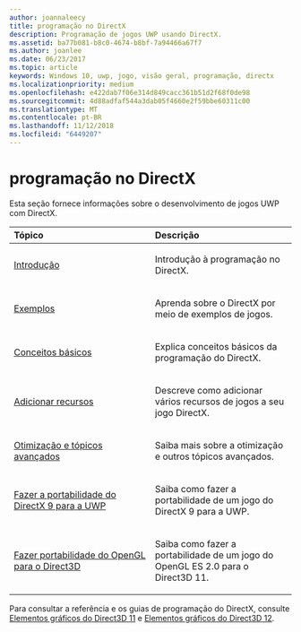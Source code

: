 ```yaml
---
author: joannaleecy
title: programação no DirectX
description: Programação de jogos UWP usando DirectX.
ms.assetid: ba77b081-b8c0-4674-b8bf-7a94466a67f7
ms.author: joanlee
ms.date: 06/23/2017
ms.topic: article
keywords: Windows 10, uwp, jogo, visão geral, programação, directx
ms.localizationpriority: medium
ms.openlocfilehash: e422dab7f06e314d849cacc361b51d2f68f0de98
ms.sourcegitcommit: 4d88adfaf544a3dab05f4660e2f59bbe60311c00
ms.translationtype: MT
ms.contentlocale: pt-BR
ms.lasthandoff: 11/12/2018
ms.locfileid: "6449207"
---
```

# <a name="directx-programming"></a>programação no DirectX

Esta seção fornece informações sobre o desenvolvimento de jogos UWP com DirectX.

<table>
<colgroup>
<col width="50%" />
<col width="50%" />
</colgroup>
<thead>
<tr class="header">
<th align="left">Tópico</th>
<th align="left">Descrição</th>
</tr>
</thead>
<tbody>
<tr class="odd">
<td align="left"><p><a href="directx-getting-started.md">Introdução</a></p></td>
<td align="left"><p>Introdução à programação no DirectX.</p></td>
</tr>
<tr class="even">
<td align="left"><p><a href="directx-samples.md">Exemplos</a></p></td>
<td align="left"><p>Aprenda sobre o DirectX por meio de exemplos de jogos.</p></td>
</tr>
<tr class="odd">
<td align="left"><p><a href="directx-fundamentals.md">Conceitos básicos</a></p></td>
<td align="left"><p>Explica conceitos básicos da programação do DirectX.</p></td>
</tr>
<tr class="even">
<td align="left"><p><a href="directx-add-features.md">Adicionar recursos</a></p></td>
<td align="left"><p>Descreve como adicionar vários recursos de jogos a seu jogo DirectX.</p></td>
</tr>
<tr class="odd">
<td align="left"><p><a href="directx-optimization-and-advanced-topics.md">Otimização e tópicos avançados</a></p></td>
<td align="left"><p>Saiba mais sobre a otimização e outros tópicos avançados.</p></td>
</tr>
<tr class="even">
<td align="left"><p><a href="porting-your-directx-9-game-to-windows-store.md">Fazer a portabilidade do DirectX 9 para a UWP</a></p></td>
<td align="left"><p>Saiba como fazer a portabilidade de um jogo do DirectX 9 para a UWP.</p></td>
</tr>
<tr class="odd">
<td align="left"><p><a href="port-from-opengl-es-2-0-to-directx-11-1.md">Fazer portabilidade do OpenGL para o Direct3D</a></p></td>
<td align="left"><p>Saiba como fazer a portabilidade de um jogo do OpenGL ES 2.0 para o Direct3D 11.</p></td>
</tr>
</tbody>
</table>


Para consultar a referência e os guias de programação do DirectX, consulte [Elementos gráficos do Direct3D 11](https://msdn.microsoft.com/library/windows/desktop/ff476080.aspx) e [Elementos gráficos do Direct3D 12](https://msdn.microsoft.com/library/windows/desktop/dn903821.aspx).
 






